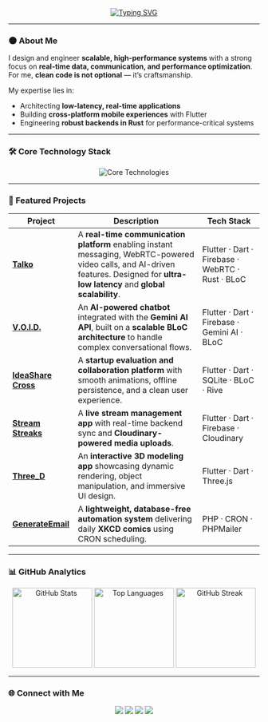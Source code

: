 <!-- Sophisticated Dark Aesthetic GitHub Profile -->

<div align="center">

<a href="https://github.com/DhruvChaurasia9403">
  <img src="https://readme-typing-svg.herokuapp.com?font=Fira+Code&size=28&pause=1000&color=7D7D7D&center=true&vCenter=true&width=1000&lines=Dhruv+Chaurasia;Software+Developer;Real-Time+Systems+%7C+Performance+Engineering" alt="Typing SVG" />
</a>

</div>

---

### 🌑 About Me  
I design and engineer **scalable, high-performance systems** with a strong focus on **real-time data, communication, and performance optimization**.  
For me, **clean code is not optional** — it’s craftsmanship.  

My expertise lies in:  
- Architecting **low-latency, real-time applications**  
- Building **cross-platform mobile experiences** with Flutter  
- Engineering **robust backends in Rust** for performance-critical systems  

---

### 🛠 Core Technology Stack  

<p align="center">
  <img src="https://skillicons.dev/icons?i=rust,java,kotlin,dart,flutter,python,php,firebase,webrtc,android,git,github,postman,threejs,cloudinary&theme=dark&perline=8" alt="Core Technologies"/>
</p>

---

### 📂 Featured Projects  

| Project | Description | Tech Stack |
| ------- | ----------- | ---------- |
| **[Talko](https://github.com/DhruvChaurasia9403/Talko)** | A **real-time communication platform** enabling instant messaging, WebRTC-powered video calls, and AI-driven features. Designed for **ultra-low latency** and **global scalability**. | Flutter · Dart · Firebase · WebRTC · Rust · BLoC |
| **[V.O.I.D.](https://github.com/DhruvChaurasia9403/V.O.I.D.)** | An **AI-powered chatbot** integrated with the **Gemini AI API**, built on a **scalable BLoC architecture** to handle complex conversational flows. | Flutter · Dart · Firebase · Gemini AI · BLoC |
| **[IdeaShare Cross](https://github.com/DhruvChaurasia9403/Startup_Leaderboard)** | A **startup evaluation and collaboration platform** with smooth animations, offline persistence, and a clean user experience. | Flutter · Dart · SQLite · BLoC · Rive |
| **[Stream Streaks](https://github.com/DhruvChaurasia9403/Stream-Streaks)** | A **live stream management app** with real-time backend sync and **Cloudinary-powered media uploads**. | Flutter · Dart · Firebase · Cloudinary |
| **[Three_D](https://github.com/DhruvChaurasia9403/three_D)** | An **interactive 3D modeling app** showcasing dynamic rendering, object manipulation, and immersive UI design. | Flutter · Dart · Three.js |
| **[GenerateEmail](https://github.com/DhruvChaurasia9403/GenerateEmail)** | A **lightweight, database-free automation system** delivering daily **XKCD comics** using CRON scheduling. | PHP · CRON · PHPMailer |

---

### 📊 GitHub Analytics  

<p align="center">
  <img src="https://github-readme-stats.vercel.app/api?username=DhruvChaurasia9403&show_icons=true&theme=github_dark&hide_border=true&count_private=true" height="160" alt="GitHub Stats" />
  <img src="https://github-readme-stats.vercel.app/api/top-langs/?username=DhruvChaurasia9403&layout=compact&theme=github_dark&hide_border=true" height="160" alt="Top Languages" />
  <img src="https://github-readme-streak-stats.herokuapp.com/?user=DhruvChaurasia9403&theme=github-dark&hide_border=true" height="160" alt="GitHub Streak" />
</p>

---

### 🌐 Connect with Me  

<p align="center">
  <a href="https://www.linkedin.com/in/dhruv-chaurasia-0b1093253/"><img src="https://img.shields.io/badge/LinkedIn-0D1117?style=for-the-badge&logo=linkedin&logoColor=0A66C2" /></a>
  <a href="https://github.com/DhruvChaurasia9403"><img src="https://img.shields.io/badge/GitHub-0D1117?style=for-the-badge&logo=github&logoColor=white" /></a>
  <a href="https://leetcode.com/u/DhruvChaurasia9403/"><img src="https://img.shields.io/badge/LeetCode-0D1117?style=for-the-badge&logo=leetcode&logoColor=FFA116" /></a>
  <a href="mailto:dhruv.professional.contact@email.com"><img src="https://img.shields.io/badge/Email-0D1117?style=for-the-badge&logo=gmail&logoColor=D14836" /></a>
</p>
